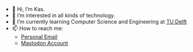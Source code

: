 - 👋 Hi, I’m Kas.
- 👀 I’m interested in all kinds of technology.
- 🌱 I’m currently learning Computer Science and Engineering at [TU Delft](https://tudelft.nl)
- 📫 How to reach me:
  - [Personal Email](mailto:farkas.csacsa@gmail.com)
  - [Mastodon Account](https://social.linux.pizza/@farkas0x0d)
<!-- - 💞️ I’m looking to collaborate on ... -->

<!---
FCsacsa/FCsacsa is a ✨ special ✨ repository because its `README.md` (this file) appears on your GitHub profile.
You can click the Preview link to take a look at your changes.
--->
